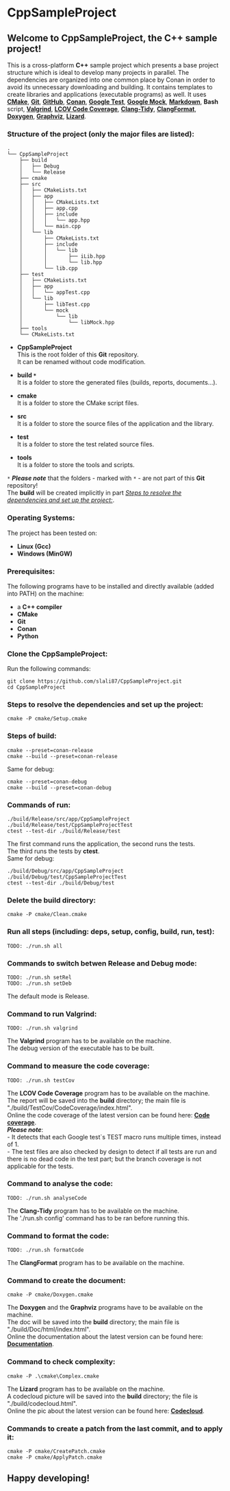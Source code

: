 # **CppSampleProject**

## Welcome to **CppSampleProject**, the C++ sample project!

This is a cross-platform **C++** sample project which presents a base project structure which is ideal to develop many projects in parallel. The dependencies are organized into one common place by Conan in order to avoid its unnecessary downloading and building. It contains templates to create libraries and applications (executable programs) as well. It uses [**CMake**](https://cmake.org/), [**Git**](https://git-scm.com/), [**GitHub**](https://github.com/), [**Conan**](https://conan.io/), [**Google Test**](https://github.com/google/googletest), [**Google Mock**](https://github.com/google/googletest/tree/main/googlemock), [**Markdown**](https://www.markdownguide.org/), **Bash** script, [**Valgrind**](https://valgrind.org/), [**LCOV Code Coverage**](https://wiki.documentfoundation.org/Development/Lcov), [**Clang-Tidy**](https://clang.llvm.org/extra/clang-tidy/), [**ClangFormat**](https://clang.llvm.org/docs/ClangFormat.html), [**Doxygen**](https://www.doxygen.nl/), [**Graphviz**](https://graphviz.org/), [**Lizard**](https://github.com/terryyin/lizard).

### **Structure of the project (only the major files are listed):**
```
.
└── CppSampleProject
    ├── build
    │   ├── Debug
    │   └── Release
    ├── cmake
    ├── src
    │   ├── CMakeLists.txt
    │   ├── app
    │   │   ├── CMakeLists.txt
    │   │   ├── app.cpp
    │   │   ├── include
    │   │   │   └── app.hpp
    │   │   └── main.cpp
    │   └── lib
    │       ├── CMakeLists.txt
    │       ├── include
    │       │   └── lib
    │       │       ├── iLib.hpp
    │       │       └── lib.hpp
    │       └── lib.cpp
    ├── test
    │   ├── CMakeLists.txt
    │   ├── app
    │   │   └── appTest.cpp
    │   └── lib
    │       ├── libTest.cpp
    │       └── mock
    │           └── lib
    │               └── libMock.hpp
    ├── tools
    └── CMakeLists.txt
```
- **CppSampleProject**  
    This is the root folder of this **Git** repository.  
    It can be renamed without code modification.

- **build `*`**  
    It is a folder to store the generated files (builds, reports, documents...).

- **cmake**  
    It is a folder to store the CMake script files.

- **src**  
    It is a folder to store the source files of the application and the library.

- **test**  
    It is a folder to store the test related source files.

- **tools**  
    It is a folder to store the tools and scripts.

`*` ***Please note*** that the folders - marked with `*` - are not part of this **Git** repository!  
The **build** will be created implicitly in part [*Steps to resolve the dependencies and set up the project:*](#steps-to-resolve-the-dependencies-and-set-up-the-project).

### **Operating Systems:**
The project has been tested on:
- **Linux (Gcc)**
- **Windows (MinGW)**

### **Prerequisites:**
The following programs have to be installed and directly available (added into PATH) on the machine:
- a **C++ compiler**
- **CMake**
- **Git**
- **Conan**
- **Python**

### **Clone the CppSampleProject:**
Run the following commands:
```
git clone https://github.com/slali87/CppSampleProject.git
cd CppSampleProject
```

### **Steps to resolve the dependencies and set up the project:**
```
cmake -P cmake/Setup.cmake
```

### **Steps of build:**
```
cmake --preset=conan-release
cmake --build --preset=conan-release
```
Same for debug:
```
cmake --preset=conan-debug
cmake --build --preset=conan-debug
```

### **Commands of run:**
```
./build/Release/src/app/CppSampleProject
./build/Release/test/CppSampleProjectTest
ctest --test-dir ./build/Release/test
```
The first command runs the application, the second runs the tests.  
The third runs the tests by **ctest**.  
Same for debug:
```
./build/Debug/src/app/CppSampleProject
./build/Debug/test/CppSampleProjectTest
ctest --test-dir ./build/Debug/test
```

### **Delete the build directory:**
```
cmake -P cmake/Clean.cmake
```

### **Run all steps (including: deps, setup, config, build, run, test):**
```
TODO: ./run.sh all
```

### **Commands to switch betwen Release and Debug mode:**
```
TODO: ./run.sh setRel
TODO: ./run.sh setDeb
```
The default mode is Release.

### **Command to run Valgrind:**
```
TODO: ./run.sh valgrind
```
The **Valgrind** program has to be available on the machine.  
The debug version of the executable has to be built.

### **Command to measure the code coverage:**
```
TODO: ./run.sh testCov
```
The **LCOV Code Coverage** program has to be available on the machine.  
The report will be saved into the **build** directory; the main file is "./build/TestCov/CodeCoverage/index.html".  
Online the code coverage of the latest version can be found here: [**Code coverage**](https://slali87.github.io/CppSampleProject/CodeCoverage/).  
***Please note***:  
    - It detects that each Google test`s TEST macro runs multiple times, instead of 1.  
    - The test files are also checked by design to detect if all tests are run and there is no dead code in the test part; but the branch coverage is not applicable for the tests. 

### **Command to analyse the code:**
```
TODO: ./run.sh analyseCode
```
The **Clang-Tidy** program has to be available on the machine.  
The './run.sh config' command has to be ran before running this.

### **Command to format the code:**
```
TODO: ./run.sh formatCode
```
The **ClangFormat** program has to be available on the machine.

### **Command to create the document:**
```
cmake -P cmake/Doxygen.cmake
```
The **Doxygen** and the **Graphviz** programs have to be available on the machine.  
The doc will be saved into the **build** directory; the main file is "./build/Doc/html/index.html".  
Online the documentation about the latest version can be found here: [**Documentation**](https://slali87.github.io/CppSampleProject/).

### **Command to check complexity:**
```
cmake -P .\cmake\Complex.cmake
```
The **Lizard** program has to be available on the machine.  
A codecloud picture will be saved into the **build** directory; the file is "./build/codecloud.html".  
Online the pic about the latest version can be found here: [**Codecloud**](https://slali87.github.io/CppSampleProject/codecloud.html).

### **Commands to create a patch from the last commit, and to apply it:**
```
cmake -P cmake/CreatePatch.cmake
cmake -P cmake/ApplyPatch.cmake
```

## **Happy developing!**

